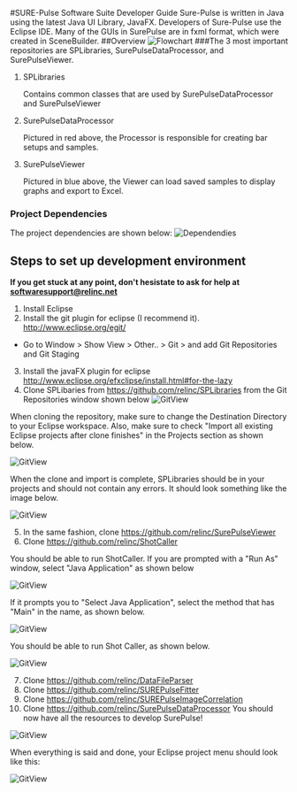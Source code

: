 #SURE-Pulse Software Suite Developer Guide
Sure-Pulse is written in Java using the latest Java UI Library, JavaFX. Developers of Sure-Pulse use the Eclipse IDE. Many of the GUIs in SurePulse are in fxml format, which were created in SceneBuilder.
##Overview
![Flowchart](https://github.com/relinc/SurePulseDataProcessor/blob/master/SUREPulseSoftwareFlowChart.png)
###The 3 most important repositories are SPLibraries, SurePulseDataProcessor, and SurePulseViewer.
1. SPLibraries

   Contains common classes that are used by SurePulseDataProcessor and SurePulseViewer
2. SurePulseDataProcessor

   Pictured in red above, the Processor is responsible for creating bar setups and samples.
3. SurePulseViewer

   Pictured in blue above, the Viewer can load saved samples to display graphs and export to Excel.
   
### Project Dependencies
The project dependencies are shown below:
![Dependendies](ProjectDependencies.png)

## Steps to set up development environment

**If you get stuck at any point, don't hesistate to ask for help at softwaresupport@relinc.net**

1. Install Eclipse
2. Install the git plugin for eclipse (I recommend it). http://www.eclipse.org/egit/
  * Go to Window > Show View > Other.. > Git > and add Git Repositories and Git Staging
3. Install the javaFX plugin for eclipse http://www.eclipse.org/efxclipse/install.html#for-the-lazy
4. Clone SPLibaries from https://github.com/relinc/SPLibraries from the Git Repositories window shown below
![GitView](GitRepoView.png)

When cloning the repository, make sure to change the Destination Directory to your Eclipse workspace. Also, make sure to check "Import all existing Eclipse projects after clone finishes" in the Projects section as shown below.

![GitView](CloneGit.png)

When the clone and import is complete, SPLibraries should be in your projects and should not contain any errors. It should look something like the image below.

![GitView](SPLibrariesInGit.png)

5. In the same fashion, clone https://github.com/relinc/SurePulseViewer
6. Clone https://github.com/relinc/ShotCaller

  You should be able to run ShotCaller. If you are prompted with a "Run As" window, select "Java Application" as shown below

![GitView](RunAs.png)

If it prompts you to "Select Java Application", select the method that has "Main" in the name, as shown below.

![GitView](MainMethod.png)

You should be able to run Shot Caller, as shown below.

![GitView](ShotCaller.png)

7. Clone https://github.com/relinc/DataFileParser
8. Clone https://github.com/relinc/SUREPulseFitter
9. Clone https://github.com/relinc/SUREPulseImageCorrelation
10. Clone https://github.com/relinc/SurePulseDataProcessor
You should now have all the resources to develop SurePulse! 

![GitView](Surepulse.png)

When everything is said and done, your Eclipse project menu should look like this:

![GitView](GitRepoFinal.png)
